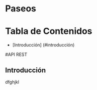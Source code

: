 # Paseos

# Tabla de Contenidos
- [Introducción] (#introducción)

#API REST
## Introducción
  dfghjkl
